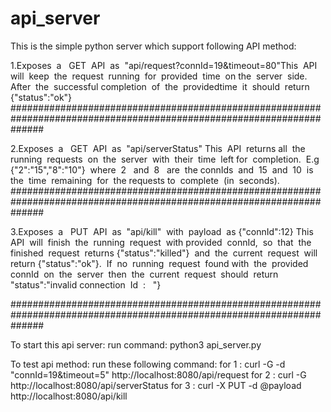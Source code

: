 # api_server

This is the simple python server which support following API method:

1.Exposes​ ​ a ​ ​ GET​ ​ API​ ​ as​ ​ "api/request?connId=19&timeout=80"
​This​ ​ API​ ​ will​ ​ keep​ ​ the​ ​ request​ ​ running​ ​ for​ ​ provided​ ​ time​ ​ on​ ​ the​ ​ server​ ​ side.​ ​ After​ ​ the​ ​ successful
completion​ ​ of​ ​ the​ ​ provided​ ​ time​ ​ it​ ​ should​ ​ return​ ​ {"status":"ok"}
​
######################################################################################################################

2.Exposes​ ​ a ​ ​ GET​ ​ API​ ​ as​ ​ "api/serverStatus"
​This​ ​ API​ ​ returns​ ​ all​ ​ the​ ​ running​ ​ requests​ ​ on​ ​ the​ ​ server​ ​ with​ ​ their​ ​ time​ ​ left​ ​ for​ ​ completion.​ ​ E.g
{"2":"15","8":"10"}​ ​ where​ ​ 2 ​ ​ and​ ​ 8 ​ ​ are​ ​ the​ ​ connIds​ ​ and​ ​ 15​ ​ and​ ​ 10​ ​ is​ ​ the​ ​ time​ ​ remaining​ ​ for​ ​ the
requests​ ​ to​ ​ complete​ ​ (in​ ​ seconds).
​
######################################################################################################################

3.Exposes​ ​ a ​ ​ PUT​ ​ API​ ​ as​ ​ "api/kill"​ ​ with​ ​ payload​ ​ as​ ​ {"connId":12}
This​ ​ API​ ​ will​ ​ finish​ ​ the​ ​ running​ ​ request​ ​ with​ ​ provided​ ​ connId,​ ​ so​ ​ that​ ​ the​ ​ finished​ ​ request​ ​ returns
{"status":"killed"}​ ​ and​ ​ the​ ​ current​ ​ request​ ​ will​ ​ return​ ​ {"status":"ok"}.​ ​ If​ ​ no​ ​ running​ ​ request​ ​ found
with​ ​ the​ ​ provided​ ​ connId​ ​ on​ ​ the​ ​ server​ ​ then​ ​ the​ ​ current​ ​ request​ ​ should​ ​ return​ ​ "status":"invalid
connection​ ​ Id​ ​ : ​ ​ <connId>"}

######################################################################################################################

To start this api server:
run command: python3 api_server.py


To test  api method:
run these  following command: 
for 1 : curl -G -d "connId=19&timeout=5" http://localhost:8080/api/request
for 2 : curl -G http://localhost:8080/api/serverStatus
for 3 : curl -X PUT -d @payload http://localhost:8080/api/kill <!-- where payload as {"connId":12} --> 

